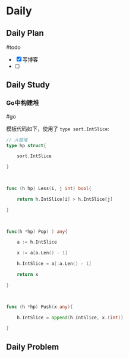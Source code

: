 # Daily
## Daily Plan
#todo
- [x] 写博客
- [ ] 
## Daily Study
### Go中构建堆
#go 

模板代码如下，使用了 `type sort.IntSlice`:
```go
// 大根堆
type hp struct{

    sort.IntSlice

}

  

func (h hp) Less(i, j int) bool{

    return h.IntSlice[i] > h.IntSlice[j]

}

  

func(h *hp) Pop( ) any{

    a := h.IntSlice

    x := a[a.Len() - 1]

    h.IntSlice = a[:a.Len() - 1]

    return x

}

  

func (h *hp) Push(x any){

    h.IntSlice = append(h.IntSlice, x.(int))

}
```
## Daily Problem